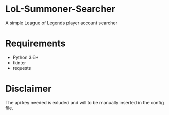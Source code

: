 # LoL-Summoner-Searcher

A simple League of Legends player account searcher

# Requirements

* Python 3.6+
* tkinter
* requests

# Disclaimer

The api key needed is exluded and will to be manually inserted in the config file.
